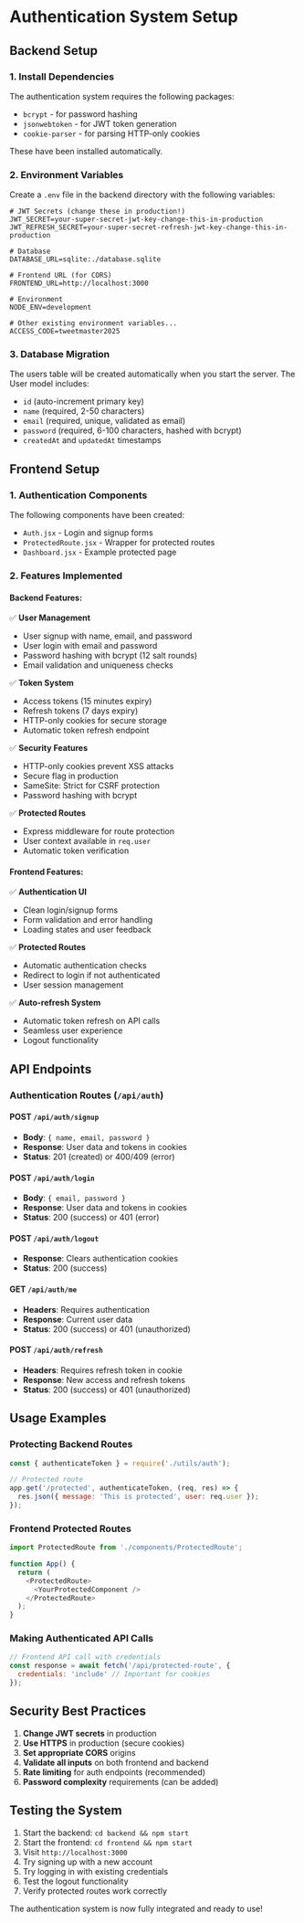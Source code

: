 # Authentication System Setup

## Backend Setup

### 1. Install Dependencies
The authentication system requires the following packages:
- `bcrypt` - for password hashing
- `jsonwebtoken` - for JWT token generation
- `cookie-parser` - for parsing HTTP-only cookies

These have been installed automatically.

### 2. Environment Variables
Create a `.env` file in the backend directory with the following variables:

```env
# JWT Secrets (change these in production!)
JWT_SECRET=your-super-secret-jwt-key-change-this-in-production
JWT_REFRESH_SECRET=your-super-secret-refresh-jwt-key-change-this-in-production

# Database
DATABASE_URL=sqlite:./database.sqlite

# Frontend URL (for CORS)
FRONTEND_URL=http://localhost:3000

# Environment
NODE_ENV=development

# Other existing environment variables...
ACCESS_CODE=tweetmaster2025
```

### 3. Database Migration
The users table will be created automatically when you start the server. The User model includes:
- `id` (auto-increment primary key)
- `name` (required, 2-50 characters)
- `email` (required, unique, validated as email)
- `password` (required, 6-100 characters, hashed with bcrypt)
- `createdAt` and `updatedAt` timestamps

## Frontend Setup

### 1. Authentication Components
The following components have been created:
- `Auth.jsx` - Login and signup forms
- `ProtectedRoute.jsx` - Wrapper for protected routes
- `Dashboard.jsx` - Example protected page

### 2. Features Implemented

#### Backend Features:
✅ **User Management**
- User signup with name, email, and password
- User login with email and password
- Password hashing with bcrypt (12 salt rounds)
- Email validation and uniqueness checks

✅ **Token System**
- Access tokens (15 minutes expiry)
- Refresh tokens (7 days expiry)
- HTTP-only cookies for secure storage
- Automatic token refresh endpoint

✅ **Security Features**
- HTTP-only cookies prevent XSS attacks
- Secure flag in production
- SameSite: Strict for CSRF protection
- Password hashing with bcrypt

✅ **Protected Routes**
- Express middleware for route protection
- User context available in `req.user`
- Automatic token verification

#### Frontend Features:
✅ **Authentication UI**
- Clean login/signup forms
- Form validation and error handling
- Loading states and user feedback

✅ **Protected Routes**
- Automatic authentication checks
- Redirect to login if not authenticated
- User session management

✅ **Auto-refresh System**
- Automatic token refresh on API calls
- Seamless user experience
- Logout functionality

## API Endpoints

### Authentication Routes (`/api/auth`)

#### POST `/api/auth/signup`
- **Body**: `{ name, email, password }`
- **Response**: User data and tokens in cookies
- **Status**: 201 (created) or 400/409 (error)

#### POST `/api/auth/login`
- **Body**: `{ email, password }`
- **Response**: User data and tokens in cookies
- **Status**: 200 (success) or 401 (error)

#### POST `/api/auth/logout`
- **Response**: Clears authentication cookies
- **Status**: 200 (success)

#### GET `/api/auth/me`
- **Headers**: Requires authentication
- **Response**: Current user data
- **Status**: 200 (success) or 401 (unauthorized)

#### POST `/api/auth/refresh`
- **Headers**: Requires refresh token in cookie
- **Response**: New access and refresh tokens
- **Status**: 200 (success) or 401 (unauthorized)

## Usage Examples

### Protecting Backend Routes
```javascript
const { authenticateToken } = require('./utils/auth');

// Protected route
app.get('/protected', authenticateToken, (req, res) => {
  res.json({ message: 'This is protected', user: req.user });
});
```

### Frontend Protected Routes
```javascript
import ProtectedRoute from './components/ProtectedRoute';

function App() {
  return (
    <ProtectedRoute>
      <YourProtectedComponent />
    </ProtectedRoute>
  );
}
```

### Making Authenticated API Calls
```javascript
// Frontend API call with credentials
const response = await fetch('/api/protected-route', {
  credentials: 'include' // Important for cookies
});
```

## Security Best Practices

1. **Change JWT secrets** in production
2. **Use HTTPS** in production (secure cookies)
3. **Set appropriate CORS** origins
4. **Validate all inputs** on both frontend and backend
5. **Rate limiting** for auth endpoints (recommended)
6. **Password complexity** requirements (can be added)

## Testing the System

1. Start the backend: `cd backend && npm start`
2. Start the frontend: `cd frontend && npm start`
3. Visit `http://localhost:3000`
4. Try signing up with a new account
5. Try logging in with existing credentials
6. Test the logout functionality
7. Verify protected routes work correctly

The authentication system is now fully integrated and ready to use! 